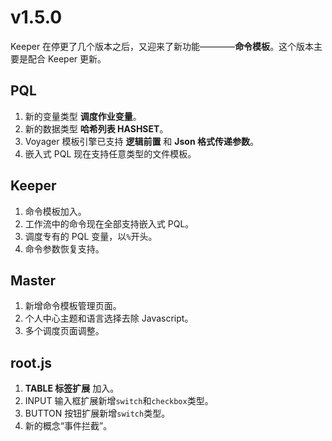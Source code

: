 # v1.5.0

Keeper 在停更了几个版本之后，又迎来了新功能————**命令模板**。这个版本主要是配合 Keeper 更新。

## PQL

1. 新的变量类型 **调度作业变量**。
2. 新的数据类型 **哈希列表 HASHSET**。
3. Voyager 模板引擎已支持 **逻辑前置** 和 **Json 格式传递参数**。
4. 嵌入式 PQL 现在支持任意类型的文件模板。

## Keeper

1. 命令模板加入。
2. 工作流中的命令现在全部支持嵌入式 PQL。
3. 调度专有的 PQL 变量，以`%`开头。
4. 命令参数恢复支持。

## Master

1. 新增命令模板管理页面。
2. 个人中心主题和语言选择去除 Javascript。
3. 多个调度页面调整。

## root.js

1. **TABLE 标签扩展** 加入。
2. INPUT 输入框扩展新增`switch`和`checkbox`类型。
3. BUTTON 按钮扩展新增`switch`类型。
4. 新的概念“事件拦截”。